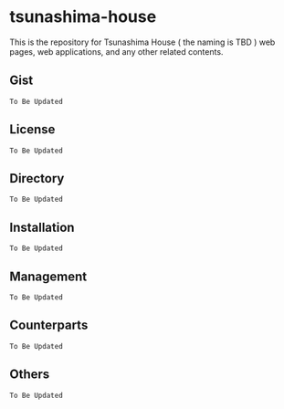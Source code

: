 # tsunashima-house

This is the repository for Tsunashima House ( the naming is TBD ) web pages, web applications, and any other related contents.

## Gist

`To Be Updated`

## License

`To Be Updated`

## Directory

`To Be Updated`

## Installation

`To Be Updated`

## Management

`To Be Updated`

## Counterparts

`To Be Updated`

## Others

`To Be Updated`
